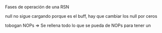Fases de operación de una RSN



null no sigue cargando porque es el buff, hay que cambiar los null por ceros 

tobogan NOPs => Se rellena todo lo que se pueda de NOPs para tener un 